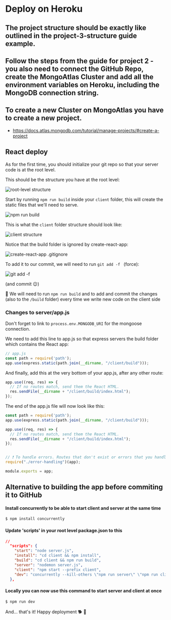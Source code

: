 # Deploy on Heroku

## The project structure should be exactly like outlined in the project-3-structure guide example.

## Follow the steps from the guide for project 2 - you also need to connect the GitHub Repo, create the MongoAtlas Cluster and add all the environment variables on Heroku, including the MongoDB connection string.

## To create a new Cluster on MongoAtlas you have to create a new project. 
- https://docs.atlas.mongodb.com/tutorial/manage-projects/#create-a-project

## React deploy

As for the first time, you should initialize your git repo so that your server code is at the root level.

This should be the structure you have at the root level: 

![root-level structure](https://i.imgur.com/Xihs4uP.png)

Start by running `npm run build` inside your `client` folder, this will create the static files that we'll need to serve.

![npm run build](https://i.imgur.com/VWsclun.png)

This is what the `client` folder structure should look like: 

![client structure](https://i.imgur.com/3J9U4gQ.png)

Notice that the build folder is ignored by create-react-app:

![create-react-app .gitignore](https://i.imgur.com/RA3UmIT.png)


To add it to our commit, we will need to run `git add -f ` (force):

![git add -f](https://i.imgur.com/34seZ0K.png)

(and commit 😉)

🚨 We will need to run `npm run build` and to add and commit the changes (also to the `/build` folder) every time we write new code on the client side 

### Changes to server/app.js

Don't forget to link to `process.env.MONGODB_URI` for the mongoose connection.

We need to add this line to app.js so that express servers the build folder which contains the React app: 

```js
// app.js
const path = require('path');
app.use(express.static(path.join(__dirname, "/client/build")));
```

And finally, add this at the very bottom of your app.js, after any other route:

```js
app.use((req, res) => {
  // If no routes match, send them the React HTML.
  res.sendFile(__dirname + "/client/build/index.html");
});
```

The end of the app.js file will now look like this:
```js
const path = require('path');
app.use(express.static(path.join(__dirname, "/client/build")));

app.use((req, res) => {
  // If no routes match, send them the React HTML.
  res.sendFile(__dirname + "/client/build/index.html");
});


// ❗ To handle errors. Routes that don't exist or errors that you handle in specific routes
require("./error-handling")(app);

module.exports = app;
```

## Alternative to building the app before commiting it to GitHub

#### Install concurrently to be able to start client and server at the same time

```bash
$ npm install concurrently
```

#### Update 'scripts' in your root level package.json to this

```json
//
  "scripts": {
    "start": "node server.js",
    "install": "cd client && npm install",
    "build": "cd client && npm run build",
    "server": "nodemon server.js",
    "client": "npm start --prefix client",
    "dev": "concurrently --kill-others \"npm run server\" \"npm run client\""
  },
```

#### Locally you can now use this command to start server and client at once

```bash
$ npm run dev
```

And... that's it! Happy deployment 🐕 🚀
